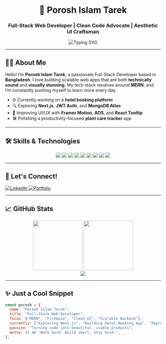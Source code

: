 <!-- Banner Text -->
<h1 align="center">🚀 Porosh Islam Tarek</h1>
<h3 align="center">Full-Stack Web Developer | Clean Code Advocate | Aesthetic UI Craftsman</h3>

<p align="center">
  <img src="https://readme-typing-svg.demolab.com?font=Fira+Code&duration=2000&pause=1000&center=true&width=435&lines=MERN%20Stack%20%7C%20Firebase%20%7C%20Tailwind%20Lover;Turning%20ideas%20into%20clean%2C%20functional%20products;Always%20learning%20%7C%20Always%20building" alt="Typing SVG" />
</p>

---

## 👨‍💻 About Me

Hello! I’m **Porosh Islam Tarek**, a passionate Full-Stack Developer based in **Bangladesh**. I love building scalable web apps that are both **technically sound** and **visually stunning**. My tech stack revolves around **MERN**, and I’m constantly pushing myself to learn more every day.

- 🌐 Currently working on a **hotel booking platform**
- 🔍 Exploring **Next.js**, **JWT Auth**, and **MongoDB Atlas**
- 🎨 Improving UI/UX with **Framer Motion**, **AOS**, and **React Tooltip**
- 🛠️ Polishing a productivity-focused **plant care tracker** app

---

## 🛠️ Skills & Technologies

<p align="center">
  <img src="https://img.shields.io/badge/React-20232A?style=for-the-badge&logo=react&logoColor=61DAFB" />
  <img src="https://img.shields.io/badge/Node.js-43853D?style=for-the-badge&logo=node.js&logoColor=white" />
  <img src="https://img.shields.io/badge/MongoDB-4EA94B?style=for-the-badge&logo=mongodb&logoColor=white" />
  <img src="https://img.shields.io/badge/Firebase-FFCA28?style=for-the-badge&logo=firebase&logoColor=black" />
  <img src="https://img.shields.io/badge/Express.js-404D59?style=for-the-badge" />
  <img src="https://img.shields.io/badge/TailwindCSS-38B2AC?style=for-the-badge&logo=tailwind-css&logoColor=white" />
  <img src="https://img.shields.io/badge/Vite-646CFF?style=for-the-badge&logo=vite&logoColor=white" />
  <img src="https://img.shields.io/badge/GitHub-181717?style=for-the-badge&logo=github&logoColor=white" />
  <img src="https://img.shields.io/badge/Figma-000000?style=for-the-badge&logo=figma&logoColor=white" />
</p>

---

## 🔗 Let's Connect!

<p align="left">
  <a href="https://linkedin.com/in/porosh-islam-tarek-567836367" target="_blank">
    <img src="https://img.shields.io/badge/LinkedIn-%230077B5.svg?style=flat&logo=linkedin&logoColor=white" alt="LinkedIn"/>
  </a>
  <a href="https://joyous-net.surge.sh" target="_blank">
    <img src="https://img.shields.io/badge/Portfolio-000?style=flat&logo=vercel&logoColor=white" alt="Portfolio"/>
  </a>
</p>

---

## 📈 GitHub Stats

<p align="center">
  <img src="https://github-readme-stats.vercel.app/api?username=taanzzz&show_icons=true&theme=tokyonight&border_radius=10&hide_title=true" height="160"/>
  <img src="https://streak-stats.demolab.com/?user=taanzzz&theme=tokyonight&border_radius=10" height="160"/>
  <br/>
  <img src="https://github-readme-stats.vercel.app/api/top-langs/?username=taanzzz&layout=compact&theme=tokyonight&langs_count=6" />
</p>

---

## ✨ Just a Cool Snippet

```js
const porosh = {
  name: "Porosh Islam Tarek",
  title: "Full-Stack Web Developer",
  focus: ["MERN", "Firebase", "Clean UI", "Scalable Backend"],
  currently: ["Exploring Next.js", "Building Hotel Booking App", "Improving Dev Workflow"],
  passion: "Turning code into beautiful, usable products",
  motto: () => "Work hard. Build smart. Stay kind.",
};
